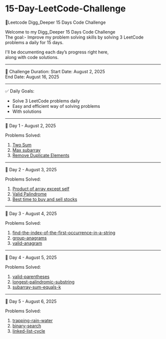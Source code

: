 # 15-Day-LeetCode-Challenge
🚀Leetcode Digg_Deeper 15 Days Code Challenge

Welcome to my Digg_Deeper 15 Days Code Challenge  
The goal:- Improve my problem solving skills by solving 3 LeetCode problems a daily for 15 days.

I'll be documenting each day’s progress right here,  
along with code solutions.

---

📅 Challenge Duration: 
Start Date: August 2, 2025  
End Date: August 16, 2025  

---

✅ Daily Goals:
- Solve 3 LeetCode problems daily
- Easy and efficient way of solving problems  
- With solutions 

---

📘 Day 1 - August 2, 2025

Problems Solved:
1. [Two Sum](https://leetcode.com/problems/two-sum) 
2. [Max subarray](https://leetcode.com/problems/maximum-subarray)
3. [Remove Duplicate Elements](https://leetcode.com/problems/remove-duplicates-from-sorted-array)

---
📘 Day 2 - August 3, 2025

Problems Solved:
1. [Product of array except self](https://leetcode.com/problems/product-of-array-except-self) 
2. [Valid Palindrome](https://leetcode.com/problems/valid-palindrome)
3. [Best time to buy and sell stocks](https://leetcode.com/problems/best-time-to-buy-and-sell-stock)

---
📘 Day 3 - August 4, 2025

Problems Solved:
1. [find-the-index-of-the-first-occurrence-in-a-string](https://leetcode.com/problems/find-the-index-of-the-first-occurrence-in-a-string) 
2. [group-anagrams](https://leetcode.com/problems/group-anagrams)
3. [valid-anagram](https://leetcode.com/problems/valid-anagram)

---
📘 Day 4 - August 5, 2025

Problems Solved:
1. [valid-parentheses](https://leetcode.com/problems/valid-parentheses) 
2. [longest-palindromic-substring](https://leetcode.com/problems/longest-palindromic-substring)
3. [subarray-sum-equals-k](https://leetcode.com/problems/subarray-sum-equals-k)

---
📘 Day 5 - August 6, 2025

Problems Solved:
1. [trapping-rain-water](https://leetcode.com/problems/trapping-rain-water) 
2. [binary-search](https://leetcode.com/problems/binary-search)
3. [linked-list-cycle](https://leetcode.com/problems/linked-list-cycle)




